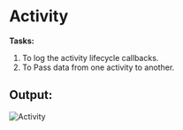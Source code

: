 # Activity

**Tasks:**
1. To log the activity lifecycle callbacks.
2. To Pass data from one activity to another.

## Output:
![Activity](https://github.com/user-attachments/assets/e0e186e5-4153-446a-89b7-9525a2ad2bb2)
